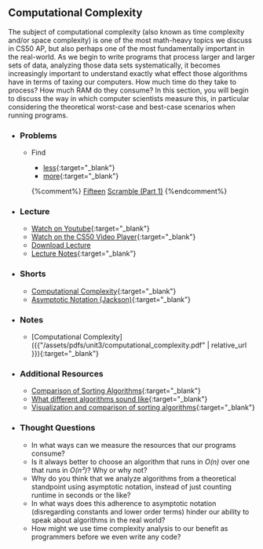 ## Computational Complexity

The subject of computational complexity (also known as time complexity and/or space complexity) is one of the most math-heavy topics we discuss in CS50 AP, but also perhaps one of the most fundamentally important in the real-world. As we begin to write programs that process larger and larger sets of data, analyzing those data sets systematically, it becomes increasingly important to understand exactly what effect those algorithms have in terms of taxing our computers. How much time do they take to process? How much RAM do they consume? In this section, you will begin to discuss the way in which computer scientists measure this, in particular considering the theoretical worst-case and best-case scenarios when running programs.

- ### Problems
  - Find
    - [less](http://docs.cs50.net/2018/ap/problems/find/less/find.html){:target="_blank"}
    - [more](http://docs.cs50.net/2018/ap/problems/find/more/find.html){:target="_blank"}
  
    {%comment%}
    [Fifteen](http://docs.cs50.net/2018/ap/problems/fifteen/fifteen.html)
    [Scramble (Part 1)](http://docs.cs50.net/2018/ap/problems/scramble/1/scramble1.html)
    {%endcomment%}
    
- ### Lecture
  - [Watch on Youtube](https://www.youtube.com/embed/U9o49qwa6hk?start=2716&end=3543){:target="_blank"}
  - [Watch on the CS50 Video Player](https://video.cs50.net/2017/fall/lectures/3?t=0h45m16s){:target="_blank"}
  - [Download Lecture](http://cdn.cs50.net/2017/fall/lectures/3/lecture3-720p.mp4?download)
  - [Lecture Notes](https://docs.cs50.net/2017/fall/notes/3/lecture3.html#running-time){:target="_blank"}

- ### Shorts
  - [Computational Complexity](https://www.youtube.com/embed/YoZPTyGL2IQ){:target="_blank"}
  - [Asymptotic Notation (Jackson)](https://www.youtube.com/embed/iOq5kSKqeR4){:target="_blank"}

- ### Notes
  - [Computational Complexity]({{"/assets/pdfs/unit3/computational_complexity.pdf" | relative_url }}){:target="_blank"}
  
- ### Additional Resources
  - [Comparison of Sorting Algorithms](https://www.cs.usfca.edu/~galles/visualization/ComparisonSort.html){:target="_blank"}
  - [What different algorithms sound like](https://www.youtube.com/embed/t8g-iYGHpEA){:target="_blank"}
  - [Visualization and comparison of sorting algorithms](https://www.youtube.com/embed/ZZuD6iUe3Pc){:target="_blank"}
  
- ### Thought Questions
  - In what ways can we measure the resources that our programs consume?
  - Is it always better to choose an algorithm that runs in _O(n)_ over one that runs in _O(n²)_? Why or why not?
  - Why do you think that we analyze algorithms from a theoretical standpoint using asymptotic notation, instead of just counting runtime in seconds or the like? 
  - In what ways does this adherence to asymptotic notation (disregarding constants and lower order terms) hinder our ability to speak about algorithms in the real world?
  - How might we use time complexity analysis to our benefit as programmers before we even write any code?
  
